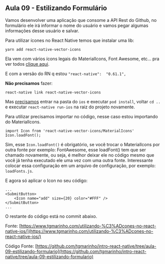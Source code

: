 ## Aula 09 - Estilizando Formulário

Vamos desenvolver uma aplicação que consome a API Rest do Github, no formulário ele irá informar o nome do usuário e vamos pegar algumas informações desse usuário e salvar.

Para utilizar ícones no React Native temos que instalar uma lib:

```
yarn add react-native-vector-icons
```

Ela vem com vários ícons legais do MaterialIcons, Font Awesome, etc... pra ver todos [clique aqui](https://oblador.github.io/react-native-vector-icons/).

E com a versão do RN q estou `"react-native":  "0.61.1",`

**Não precisamos** fazer:

```
react-native link react-native-vector-icons
```

Mas [precisamos](https://github.com/react-native-community/cli/blob/master/docs/autolinking.md) entrar na pasta do `ios` e executar `pod install`, voltar `cd .. ` e executar `react-native run-ios` na raiz do projeto novamente.

Para utilizar precisamos importar no código, nesse caso estou importando do MaterialIcons.

```
import Icon from 'react-native-vector-icons/MaterialIcons'
Icon.loadFont();
```

Sim, esse `Icon.loadFont()`  é obrigatório, se você trocar o MaterialIcons por outra fonte por exemplo:  FontAwesome, esse loadFont() tem que ser chamado novamente, ou seja, é melhor deixar ele no código mesmo que você já tenha executado ele uma vez com uma outra fonte. Interessante colocar essa configuração em um arquivo de configuração, por exemplo: `loadFonts.js`.

E agora só aplicar o Icon no seu código:

```
...
<SubmitButton>
	<Icon name="add" size={20} color="#FFF" />
</SubmitButton>
...
```

O restante do código está no commit abaixo.

Fonte: [https://www.tgmarinho.com/utilizando-%C3%ADcones-no-react-native-ios/](https://www.tgmarinho.com/utilizando-%C3%ADcones-no-react-native-ios/)


Código Fonte: [https://github.com/tgmarinho/intro-react-native/tree/aula-09-estilizando-formulario](https://github.com/tgmarinho/intro-react-native/tree/aula-09-estilizando-formulario)
